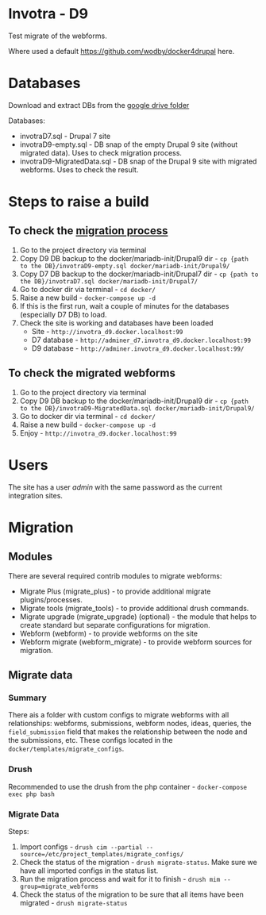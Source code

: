 # Invotra - D9

Test migrate of the webforms.

Where used a default https://github.com/wodby/docker4drupal here.

# Databases

Download and extract DBs from the [google drive folder](https://drive.google.com/drive/u/3/folders/1YpVoqmws_FX-86Q6SEiP1kcN0WjYpQ7l)

Databases:
* invotraD7.sql - Drupal 7 site
* invotraD9-empty.sql - DB snap of the empty Drupal 9 site (without migrated data). Uses to check migration process.
* invotraD9-MigratedData.sql - DB snap of the Drupal 9 site with migrated webforms. Uses to check the result.

# Steps to raise a build

## To check the [migration process](#migrate-data)
1. Go to the project directory via terminal
2. Copy D9 DB backup to the docker/mariadb-init/Drupal9 dir - 
  `cp {path to the DB}/invotraD9-empty.sql docker/mariadb-init/Drupal9/`
3. Copy D7 DB backup to the docker/mariadb-init/Drupal7 dir -
  `cp {path to the DB}/invotraD7.sql docker/mariadb-init/Drupal7/`
4. Go to docker dir via terminal - `cd docker/`
5. Raise a new build  - `docker-compose up -d`
6. If this is the first run, wait a couple of minutes for the databases (especially D7 DB) to load.
7. Check the site is working and databases have been loaded
   * Site - `http://invotra_d9.docker.localhost:99`
   * D7 database - `http://adminer_d7.invotra_d9.docker.localhost:99`
   * D9 database - `http://adminer.invotra_d9.docker.localhost:99/`

## To check the migrated webforms
1. Go to the project directory via terminal
2. Copy D9 DB backup to the docker/mariadb-init/Drupal9 dir -
   `cp {path to the DB}/invotraD9-MigratedData.sql docker/mariadb-init/Drupal9/`
3. Go to docker dir via terminal - `cd docker/`
4. Raise a new build  - `docker-compose up -d`
5. Enjoy - `http://invotra_d9.docker.localhost:99`

# Users

The site has a user _admin_ with the same password as the current integration sites.

# Migration
## Modules

There are several required contrib modules to migrate webforms:
* Migrate Plus (migrate_plus) - to provide additional migrate plugins/processes.
* Migrate tools (migrate_tools) - to provide additional drush commands.
* Migrate upgrade (migrate_upgrade) (optional) - the module that helps to create standard but separate configurations
  for migration.
* Webform (webform) - to provide webforms on the site
* Webform migrate (webform_migrate) - to provide webform sources for migration.

## Migrate data

### Summary
There ais a folder with custom configs to migrate webforms with all relationships: webforms, submissions, webform nodes,
ideas, queries, the `field_submission` field that makes the relationship between the node and the submissions, etc.
These configs located in the `docker/templates/migrate_configs`.

### Drush

Recommended to use the drush from the php container - `docker-compose exec php bash`

### Migrate Data

Steps:
1. Import configs - `drush cim --partial --source=/etc/project_templates/migrate_configs/`
2. Check the status of the migration - `drush migrate-status`. Make sure we have all imported configs in the status list.
3. Run the migration process and wait for it to finish - `drush mim --group=migrate_webforms`
4. Check the status of the migration to be sure that all items have been migrated - `drush migrate-status`
